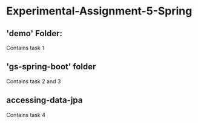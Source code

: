 # Experimental-Assignment-5-Spring
## 'demo' Folder:
Contains task 1
## 'gs-spring-boot' folder
Contains task 2 and 3
## accessing-data-jpa
Contains task 4

